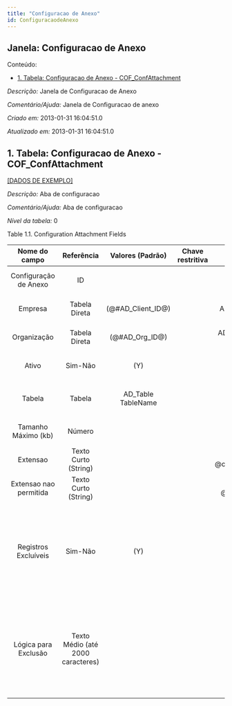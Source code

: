 ```yaml
---
title: "Configuracao de Anexo"
id: ConfiguracaodeAnexo
---
```

<div id="d30220e1" class="section chapter">

<div class="titlepage">

<div>

<div>

## Janela: Configuracao de Anexo

</div>

</div>

</div>

<div class="toc">

<div class="toc-title">

Conteúdo:

</div>

  - <span class="section">[1. Tabela: Configuracao de Anexo -
    COF\_ConfAttachment](#d30220e22)</span>

</div>

<span class="emphasis">*Descrição:* </span> Janela de Configuracao de
Anexo

<span class="emphasis">*Comentário/Ajuda:* </span>Janela de Configuracao
de anexo

<span class="emphasis"> *Criado em:* </span>2013-01-31 16:04:51.0

<span class="emphasis">*Atualizado em:* </span>2013-01-31 16:04:51.0

<div id="d30220e22" class="section section">

<div class="titlepage">

<div>

<div>

## 1. Tabela: Configuracao de Anexo - COF\_ConfAttachment

</div>

</div>

</div>

[\[DADOS DE EXEMPLO\]](data/COF_ConfAttachment_data)

<span class="emphasis">*Descrição:*</span> Aba de configuracao

<span class="emphasis">*Comentário/Ajuda:* </span> Aba de configuracao

<span class="emphasis">*Nível da tabela:* </span>0

</div>

<div id="d30220e39" class="table">

<div class="table-title">

Table 1.1. Configuration Attachment
Fields

</div>

<div class="table-contents">

|     Nome do campo      |            Referência             |   Valores (Padrão)   | Chave restritiva |                               Regra de validação                               |                                   Descrição                                   |                                                                      Comentário/Ajuda                                                                      |
| :--------------------: | :-------------------------------: | :------------------: | :--------------: | :----------------------------------------------------------------------------: | :---------------------------------------------------------------------------: | :--------------------------------------------------------------------------------------------------------------------------------------------------------: |
| Configuração de Anexo  |                ID                 |                      |                  |                                                                                |                    Primary Key : Configuration Attachment                     |                                                           Primary Key : Configuration Attachment                                                           |
|        Empresa         |           Tabela Direta           | (@\#AD\_Client\_ID@) |                  |                       AD\_Client.AD\_Client\_ID \< \> 0                        |                      (semelhante ao primeiro relatório)                       |                                                                    (ver o mesmo acima)                                                                     |
|      Organização       |           Tabela Direta           |  (@\#AD\_Org\_ID@)   |                  |             AD\_Org.AD\_Org\_ID \< \> 0 AND AD\_Org.IsSummary='N'              |                      (semelhante ao primeiro relatório)                       |                                                                    (ver o mesmo acima)                                                                     |
|         Ativo          |              Sim-Não              |         (Y)          |                  |                                                                                |                      (semelhante ao primeiro relatório)                       |                                                                    (ver o mesmo acima)                                                                     |
|         Tabela         |              Tabela               | AD\_Table TableName  |                  |                                                                                |                   Table to validate the attachment allowed                    |                                                          Table to validate the attachment allowed                                                          |
|  Tamanho Máximo (kb)   |              Número               |                      |                  |                                                                                |                          Max Attachment size allowed                          |                                                     Max Attachment size allowed for this configuration                                                     |
|        Extensao        |       Texto Curto (String)        |                      |                  | <span class="emphasis">*ReadOnly Logic*</span>: @cof\_NotAllowedExtension@\!'' |                        Extension allowed by attachment                        |                                                              Extension allowed by attachment                                                               |
| Extensao nao permitida |       Texto Curto (String)        |                      |                  |  <span class="emphasis">*ReadOnly Logic*</span>: @cof\_AllowedExtension@\!''   |                     Extension not permitted by Attachment                     |                                                           Extension not permitted by Attachment                                                            |
|  Registros Excluíveis  |              Sim-Não              |         (Y)          |                  |                                                                                |             Indicates if records can be deleted from the database             | The Records Deletable checkbox indicates if a record can be deleted from the database. If records cannot be deleted, you can only deselect the Active flag |
|  Lógica para Exclusão  | Texto Médio (até 2000 caracteres) |                      |                  |       <span class="emphasis">*ReadOnly Logic*</span>: @IsDeleteable@\!Y        | Se campo preenchido, valida a regra de exclusão permitindo ou não a exclusão. |        Formato: { Expressão} { Logica} { Expressão} Expressão: @ { Contexto} @ { Operando} { Valor} Exemplos: @Processed@ == true @TotalAmt@ \> 100        |

</div>

</div>

  

</div>
